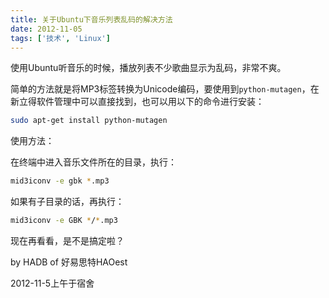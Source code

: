 ```yaml
---
title: 关于Ubuntu下音乐列表乱码的解决方法
date: 2012-11-05
tags: ['技术', 'Linux']
---
```


使用Ubuntu听音乐的时候，播放列表不少歌曲显示为乱码，非常不爽。

简单的方法就是将MP3标签转换为Unicode编码，要使用到`python-mutagen`，在新立得软件管理中可以直接找到，也可以用以下的命令进行安装：

```bash
sudo apt-get install python-mutagen
```

使用方法：

在终端中进入音乐文件所在的目录，执行：

```bash
mid3iconv -e gbk *.mp3
```

如果有子目录的话，再执行：

```bash
mid3iconv -e GBK */*.mp3
```

现在再看看，是不是搞定啦？

by HADB of 好易思特HAOest

2012-11-5上午于宿舍
